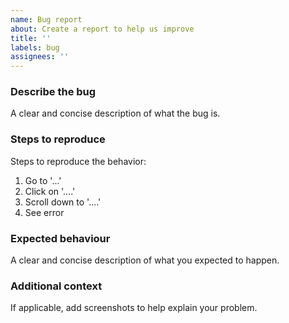 ```yaml
---
name: Bug report
about: Create a report to help us improve
title: ''
labels: bug
assignees: ''
---
```


<!-- @format -->

### Describe the bug

A clear and concise description of what the bug is.

### Steps to reproduce

Steps to reproduce the behavior:

1. Go to '...'
2. Click on '....'
3. Scroll down to '....'
4. See error

### Expected behaviour

A clear and concise description of what you expected to happen.

### Additional context

If applicable, add screenshots to help explain your problem.
